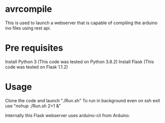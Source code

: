 # avrcompile
This is used to launch a webserver that is capable of compiling the arduino ino files using rest api.

# Pre requisites
Install Python 3 (This code was tested on Python 3.8.2)
Install Flask (This code was tested on Flask 1.1.2)

# Usage
Clone the code and launch "./Run.sh"
To run in background even on ssh exit use "nohup ./Run.sh 2>1 &"

Internally this Flask webserver uses arduino-cli from Arduino.
